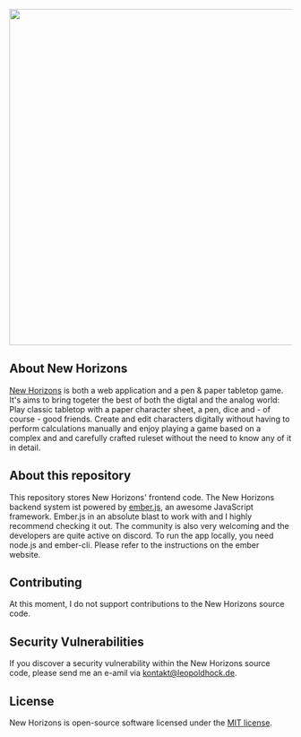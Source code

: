 <p align="center"><a href="https://new-horizons-game.com" target="_blank"><img src="https://new-horizons-game.com/assets/logo/banner-teal-dark.png" width="600px"></a></p>

## About New Horizons
<a href=https://www.new-horizons-game.com>New Horizons</a> is both a web application and a pen & paper tabletop game. It's aims to bring togeter the best of both the digtal and the analog world: Play classic tabletop with a paper character sheet, a pen, dice and - of course - good friends. Create and edit characters digitally without having to perform calculations manually and enjoy playing a game based on a complex and and carefully crafted ruleset without the need to know any of it in detail.

## About this repository
This repository stores New Horizons' frontend code. The New Horizons backend system ist powered by <a href="https://emberjs.com/">ember.js</a>, an awesome JavaScript framework. Ember.js in an absolute blast to work with and I highly recommend checking it out. The community is also very welcoming and the developers are quite active on discord. To run the app locally, you need node.js and ember-cli. Please refer to the instructions on the ember website.

## Contributing

At this moment, I do not support contributions to the New Horizons source code.

## Security Vulnerabilities

If you discover a security vulnerability within the New Horizons source code, please send me an e-amil via <a href="mailto:kontakt@leopoldhock.de">kontakt@leopoldhock.de</a>.

## License

New Horizons is open-source software licensed under the [MIT license](https://opensource.org/licenses/MIT).
